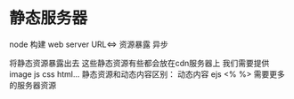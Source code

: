# 静态服务器
node 构建 web server
URL<=> 资源暴露
异步 

将静态资源暴露出去  这些静态资源有些都会放在cdn服务器上
我们需要提供 image js css html...
静态资源和动态内容区别： 动态内容 ejs <% %> 需要更多的服务器资源